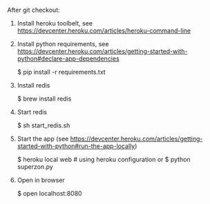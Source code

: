 After git checkout:

1. Install heroku toolbelt, see https://devcenter.heroku.com/articles/heroku-command-line
2. Install python requirements, see https://devcenter.heroku.com/articles/getting-started-with-python#declare-app-dependencies


    $ pip install -r requirements.txt

3. Install redis


    $ brew install redis
4. Start redis


    $ sh start_redis.sh
5. Start the app (see https://devcenter.heroku.com/articles/getting-started-with-python#run-the-app-locally)


    $ heroku local web  # using heroku configuration
    or
    $ python superzon.py
6. Open in browser


    $ open localhost:8080
